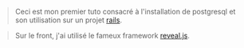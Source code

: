 > Ceci est mon premier tuto consacré à l'installation de postgresql et son utilisation sur un projet [rails](https://gorails.org).


> Sur le front, j'ai utilisé le fameux framework [reveal.js](http://revealjs.com/).
